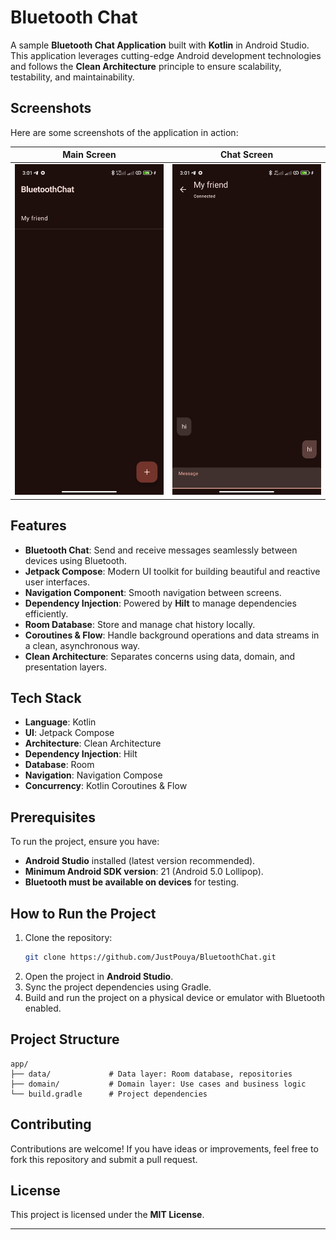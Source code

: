 # Bluetooth Chat

A sample **Bluetooth Chat Application** built with **Kotlin** in Android Studio. This application leverages cutting-edge Android development technologies and follows the **Clean Architecture** principle to ensure scalability, testability, and maintainability.

## Screenshots

Here are some screenshots of the application in action:

| Main Screen                         | Chat Screen                         |
|-------------------------------------|-------------------------------------|
| ![Main Screen](screenshots/main.jpg) | ![Chat Screen](screenshots/chat.jpg) |


## Features
- **Bluetooth Chat**: Send and receive messages seamlessly between devices using Bluetooth.
- **Jetpack Compose**: Modern UI toolkit for building beautiful and reactive user interfaces.
- **Navigation Component**: Smooth navigation between screens.
- **Dependency Injection**: Powered by **Hilt** to manage dependencies efficiently.
- **Room Database**: Store and manage chat history locally.
- **Coroutines & Flow**: Handle background operations and data streams in a clean, asynchronous way.
- **Clean Architecture**: Separates concerns using data, domain, and presentation layers.

## Tech Stack
- **Language**: Kotlin
- **UI**: Jetpack Compose
- **Architecture**: Clean Architecture
- **Dependency Injection**: Hilt
- **Database**: Room
- **Navigation**: Navigation Compose
- **Concurrency**: Kotlin Coroutines & Flow

## Prerequisites
To run the project, ensure you have:
- **Android Studio** installed (latest version recommended).
- **Minimum Android SDK version**: 21 (Android 5.0 Lollipop).
- **Bluetooth must be available on devices** for testing.

## How to Run the Project
1. Clone the repository:
   ```bash
   git clone https://github.com/JustPouya/BluetoothChat.git
   ```
2. Open the project in **Android Studio**.
3. Sync the project dependencies using Gradle.
4. Build and run the project on a physical device or emulator with Bluetooth enabled.

## Project Structure
```
app/
├── data/             # Data layer: Room database, repositories
├── domain/           # Domain layer: Use cases and business logic
└── build.gradle      # Project dependencies
```

## Contributing
Contributions are welcome! If you have ideas or improvements, feel free to fork this repository and submit a pull request.

## License
This project is licensed under the **MIT License**.

---

